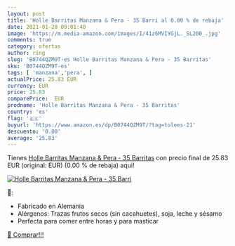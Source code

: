 ```yaml
---
layout: post
title: 'Holle Barritas Manzana & Pera - 35 Barri al 0.00 % de rebaja'
date: 2021-01-28 09:01:40
image: 'https://m.media-amazon.com/images/I/41z6MVIYGjL._SL200_.jpg'
comments: true
category: ofertas
author: ring
slug: 'B0744QZM9T-es Holle Barritas Manzana & Pera - 35 Barritas'
sku: 'B0744QZM9T-es'
tags: [ 'manzana','pera', ]
actualPrice: 25.83 EUR
currency: EUR
price: 25.83
comparePrice:  EUR
prodname: 'Holle Barritas Manzana & Pera - 35 Barritas'
country: 'es'
flag: '🇪🇸'
buyurl: 'https://www.amazon.es/dp/B0744QZM9T/?tag=tolees-21'
descuento: '0.00'
average: '25.83'
---
```


Tienes [Holle Barritas Manzana & Pera - 35 Barritas](https://www.amazon.es/dp/B0744QZM9T/?tag=tolees-21) con precio final de  25.83 EUR (original:  EUR) (0.00 %  de rebaja) aqui!

[![Holle Barritas Manzana & Pera - 35 Barri](https://m.media-amazon.com/images/I/41z6MVIYGjL._SL200_.jpg)](https://www.amazon.es/dp/B0744QZM9T/?tag=tolees-21)

🔎:

- Fabricado en Alemania
- Alérgenos: Trazas frutos secos (sin cacahuetes), soja, leche y sésamo
- Perfecta para comer entre horas y para masticar

[🛒 Comprar!!!](https://www.amazon.es/dp/B0744QZM9T/?tag=tolees-21)
